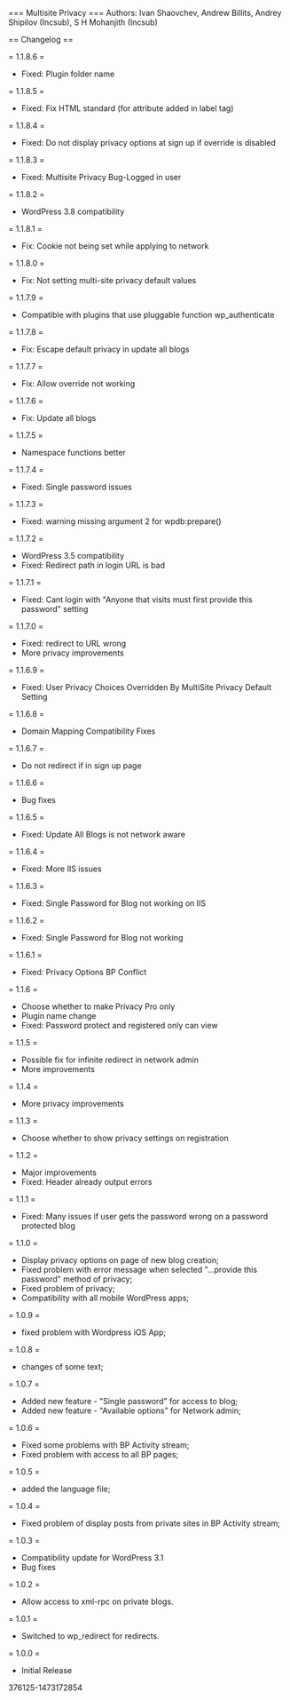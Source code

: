 === Multisite Privacy ===
Authors: Ivan Shaovchev, Andrew Billits, Andrey Shipilov (Incsub), S H Mohanjith (Incsub)

== Changelog ==

= 1.1.8.6 =
* Fixed: Plugin folder name

= 1.1.8.5 =
* Fixed: Fix HTML standard (for attribute added in label tag)

= 1.1.8.4 = 
* Fixed: Do not display privacy options at sign up if override is disabled

= 1.1.8.3 =
* Fixed: Multisite Privacy Bug-Logged in user

= 1.1.8.2 =
* WordPress 3.8 compatibility

= 1.1.8.1 =
* Fix: Cookie not being set while applying to network

= 1.1.8.0 =
* Fix: Not setting multi-site privacy default values

= 1.1.7.9 =
* Compatible with plugins that use pluggable function wp_authenticate

= 1.1.7.8 =
* Fix: Escape default privacy in update all blogs

= 1.1.7.7 =
* Fix: Allow override not working

= 1.1.7.6 =
* Fix: Update all blogs

= 1.1.7.5 =
* Namespace functions better

= 1.1.7.4 =
* Fixed: Single password issues

= 1.1.7.3 =
* Fixed: warning missing argument 2 for wpdb:prepare()

= 1.1.7.2 =
* WordPress 3.5 compatibility
* Fixed: Redirect path in login URL is bad

= 1.1.7.1 =
* Fixed: Cant login with "Anyone that visits must first provide this password" setting

= 1.1.7.0 =
* Fixed: redirect to URL wrong
* More privacy improvements

= 1.1.6.9 =
* Fixed: User Privacy Choices Overridden By MultiSite Privacy Default Setting

= 1.1.6.8 =
* Domain Mapping Compatibility Fixes

= 1.1.6.7 =
* Do not redirect if in sign up page

= 1.1.6.6 =
* Bug fixes

= 1.1.6.5 =
* Fixed: Update All Blogs is not network aware

= 1.1.6.4 =
* Fixed: More IIS issues

= 1.1.6.3 =
* Fixed: Single Password for Blog not working on IIS

= 1.1.6.2 =
* Fixed: Single Password for Blog not working

= 1.1.6.1 =
* Fixed: Privacy Options BP Conflict

= 1.1.6 =
* Choose whether to make Privacy Pro only
* Plugin name change
* Fixed: Password protect and registered only can view

= 1.1.5 =
* Possible fix for infinite redirect in network admin
* More improvements

= 1.1.4 =
* More privacy improvements

= 1.1.3 =
* Choose whether to show privacy settings on registration

= 1.1.2 =
* Major improvements
* Fixed: Header already output errors

= 1.1.1 =
* Fixed: Many issues if user gets the password wrong on a password protected blog

= 1.1.0 =
* Display privacy options on page of new blog creation;
* Fixed problem with error message when selected "...provide this password" method of privacy;
* Fixed problem of privacy;
* Compatibility with all mobile WordPress apps; 

= 1.0.9 =
* fixed problem with Wordpress iOS App;

= 1.0.8 =
* changes of some text;

= 1.0.7 =
* Added new feature - "Single password" for access to blog;
* Added new feature - "Available options" for Network admin;

= 1.0.6 =
* Fixed some problems with BP Activity stream;
* Fixed problem with access to all BP pages;

= 1.0.5 =
* added the language file;

= 1.0.4 =
* Fixed problem of display posts from private sites in BP Activity stream;

= 1.0.3 =
* Compatibility update for WordPress 3.1
* Bug fixes

= 1.0.2 =
* Allow access to xml-rpc on private blogs.

= 1.0.1 =
* Switched to wp_redirect for redirects.

= 1.0.0 =
* Initial Release


376125-1473172854
